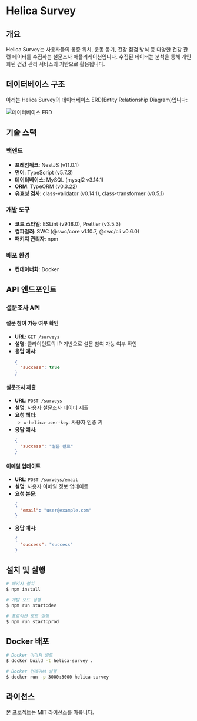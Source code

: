 # Helica Survey

## 개요
Helica Survey는 사용자들의 통증 위치, 운동 동기, 건강 점검 방식 등 다양한 건강 관련 데이터를 수집하는 설문조사 애플리케이션입니다. 수집된 데이터는 분석을 통해 개인화된 건강 관리 서비스의 기반으로 활용됩니다.

## 데이터베이스 구조

아래는 Helica Survey의 데이터베이스 ERD(Entity Relationship Diagram)입니다:

![데이터베이스 ERD](https://github.com/user-attachments/assets/5fe6d3cb-3ddf-4d44-add5-888f7d7eacb0)

## 기술 스택

### 백엔드
- **프레임워크**: NestJS (v11.0.1)
- **언어**: TypeScript (v5.7.3)
- **데이터베이스**: MySQL (mysql2 v3.14.1)
- **ORM**: TypeORM (v0.3.22)
- **유효성 검사**: class-validator (v0.14.1), class-transformer (v0.5.1)

### 개발 도구
- **코드 스타일**: ESLint (v9.18.0), Prettier (v3.5.3)
- **컴파일러**: SWC (@swc/core v1.10.7, @swc/cli v0.6.0)
- **패키지 관리자**: npm

### 배포 환경
- **컨테이너화**: Docker

## API 엔드포인트

### 설문조사 API

#### 설문 참여 가능 여부 확인
- **URL**: `GET /surveys`
- **설명**: 클라이언트의 IP 기반으로 설문 참여 가능 여부 확인
- **응답 예시**:
  ```json
  {
    "success": true
  }
  ```

#### 설문조사 제출
- **URL**: `POST /surveys`
- **설명**: 사용자 설문조사 데이터 제출
- **요청 헤더**:
    - `x-helica-user-key`: 사용자 인증 키
- **응답 예시**:
  ```json
  {
    "success": "설문 완료"
  }
  ```

#### 이메일 업데이트
- **URL**: `POST /surveys/email`
- **설명**: 사용자 이메일 정보 업데이트
- **요청 본문**:
  ```json
  {
    "email": "user@example.com"
  }
  ```
- **응답 예시**:
  ```json
  {
    "success": "success"
  }
  ```

## 설치 및 실행

```bash
# 패키지 설치
$ npm install

# 개발 모드 실행
$ npm run start:dev

# 프로덕션 모드 실행
$ npm run start:prod
```

## Docker 배포

```bash
# Docker 이미지 빌드
$ docker build -t helica-survey .

# Docker 컨테이너 실행
$ docker run -p 3000:3000 helica-survey
```

## 라이선스

본 프로젝트는 MIT 라이선스를 따릅니다.
